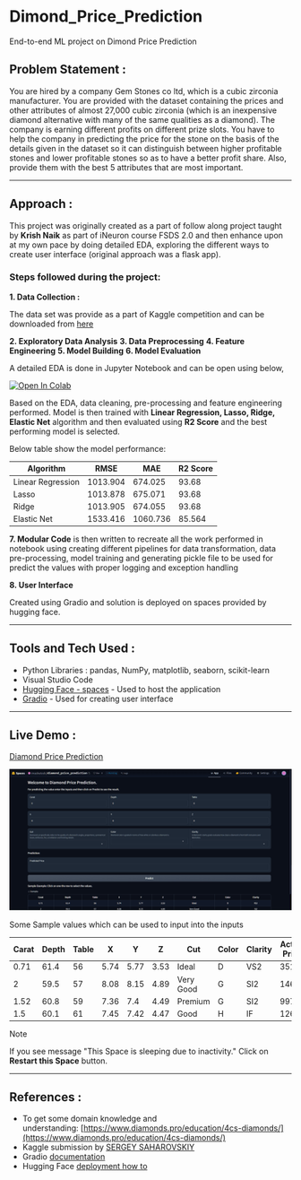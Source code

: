 # Dimond_Price_Prediction
End-to-end ML project on Dimond Price Prediction

## Problem Statement :

You are hired by a company Gem Stones co ltd, which is a cubic zirconia manufacturer. You are provided with the dataset containing the prices and other attributes of almost 27,000 cubic zirconia (which is an inexpensive diamond alternative with many of the same qualities as a diamond). The company is earning different profits on different prize slots. You have to help the company in predicting the price for the stone on the basis of the details given in the dataset so it can distinguish between higher profitable stones and lower profitable stones so as to have a better profit share. Also, provide them with the best 5 attributes that are most important.

****
## Approach :

This project was originally created as a part of follow along project taught by **Krish Naik** as part of iNeuron course FSDS 2.0 and then enhance upon at my own pace by doing detailed EDA, exploring the different ways to create user interface (original approach was a flask app).

### Steps followed during the project:

**1. Data Collection :**

The data set was provide as a part of Kaggle competition and can be downloaded from [here](https://www.kaggle.com/competitions/playground-series-s3e8/data?select=train.csv)

**2. Exploratory Data Analysis**
**3. Data Preprocessing**
**4. Feature Engineering**
**5. Model Building**
**6. Model Evaluation**

A detailed EDA is done in Jupyter Notebook and can be open using below,

<a target="_blank" href="https://colab.research.google.com/github/ashutosh-vaidya/Dimond_Price_Prediction/blob/main/notebooks/EDA.ipynb">
  <img src="https://colab.research.google.com/assets/colab-badge.svg" alt="Open In Colab"/>
</a>

Based on the EDA, data cleaning, pre-processing and feature engineering performed. Model is then trained with **Linear Regression, Lasso, Ridge, Elastic Net** algorithm and then evaluated using **R2 Score** and the best performing model is selected.

Below table show the model performance:

| **Algorithm** | **RMSE** | **MAE** | **R2 Score** |
|-----|-----|-----|-----|
| Linear Regression | 1013.904 | 674.025 | 93.68 |
| Lasso | 1013.878 | 675.071 | 93.68 |
| Ridge | 1013.905 | 674.055 | 93.68 |
| Elastic Net | 1533.416 | 1060.736 | 85.564 |

**7. Modular Code** is then written to recreate all the work performed in notebook using creating different pipelines for data transformation, data pre-processing, model training and generating pickle file to be used for predict the values with proper logging and exception handling  

**8. User Interface** 

Created using Gradio and solution is deployed on spaces provided by hugging face.

****
## Tools and Tech Used :

- Python Libraries : pandas, NumPy, matplotlib, seaborn, scikit-learn
- Visual Studio Code
- [Hugging Face - spaces](https://huggingface.co/spaces) - Used to host the application
- [Gradio](https://www.gradio.app/) - Used for creating user interface

****
## Live Demo :

[Diamond Price Prediction](https://huggingface.co/spaces/imashutosh/diamond_price_prediction)

![](https://github.com/ashutosh-vaidya/Dimond_Price_Prediction/blob/main/screenshots/demo.gif)

Some Sample values which can be used to input into the inputs

| **Carat** | **Depth** | **Table** | **X** | **Y** | **Z** | **Cut** | **Color** | **Clarity** | **Actual Price** |
|-----|-----|-----|-----|-----|-----|-----|-----|-----|-----|
|0.71|61.4|56|5.74|5.77|3.53|Ideal|D|VS2|3510|
|2|59.5|57|8.08|8.15|4.89|Very Good|G|SI2|14691|
|1.52|60.8|59|7.36|7.4|4.49|Premium|G|SI2|9970|
|1.5|60.1|61|7.45|7.42|4.47|Good|H|IF|12641|

> [!NOTE]   
> If you see message "This Space is sleeping due to inactivity." Click on **Restart this Space** button.

****

## References : 

- To get some domain knowledge and understanding: [https://www.diamonds.pro/education/4cs-diamonds/](https://www.diamonds.pro/education/4cs-diamonds/)
- Kaggle submission by [SERGEY SAHAROVSKIY](https://www.kaggle.com/code/sergiosaharovskiy/ps-s3e8-2023-eda-and-submission)
- Gradio [documentation](https://www.gradio.app/docs/interface)
- Hugging Face [deployment how to](https://huggingface.co/docs/hub/spaces-overview)
